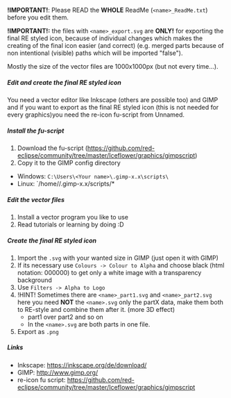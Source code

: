 **!IMPORTANT!**: Please READ the **WHOLE** ReadMe (`<name>_ReadMe.txt`) before you edit them.

**!IMPORTANT!:** the files with `<name>_export.svg` are **ONLY!** for exporting the final RE styled icon, because of individual changes which makes the creating of the final icon easier (and correct) (e.g. merged parts because of non intentional (visible) paths which will be imported "false").

Mostly the size of the vector files are 1000x1000px (but not every time...).

##### Edit and create the final RE styled icon
You need a vector editor like Inkscape (others are possible too) and GIMP and if you want to export as the final RE styled icon (this is not needed for every graphics)you need the re-icon fu-script from Unnamed.

##### Install the fu-script
1. Download the fu-script (https://github.com/red-eclipse/community/tree/master/Iceflower/graphics/gimpscript)
2. Copy it to the GIMP config directory
 - Windows: `C:\Users\<Your name>\.gimp-x.x\scripts\`
 - Linux: `/home/<Your name>/.gimp-x.x/scripts/*

##### Edit the vector files
1. Install a vector program you like to use
2. Read tutorials or learning by doing :D

##### Create the final RE styled icon
1. Import the `.svg` with your wanted size in GIMP (just open it with GIMP)
2. If its necessary use `Colours -> Colour to Alpha` and choose black (html notation: 000000) to get only a white image with a transparency background
3. Use `Filters -> Alpha to Logo`
4. !HINT! Sometimes there are `<name>_part1.svg` and `<name>_part2.svg` here you need **NOT** the `<name>.svg` only the partX data, make them both to RE-style and combine them after it. (more 3D effect)
    - part1 over part2 and so on
    - In the `<name>.svg` are both parts in one file.
5. Export as `.png`

##### Links
* Inkscape: https://inkscape.org/de/download/
* GIMP: http://www.gimp.org/
* re-icon fu script: https://github.com/red-eclipse/community/tree/master/Iceflower/graphics/gimpscript
